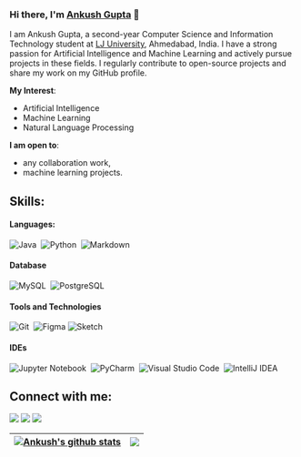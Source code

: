 ### Hi there, I'm [Ankush Gupta](https://github.com/AnkushGitRepo) 👋

I am Ankush Gupta, a second-year Computer Science and Information Technology student at [LJ University](https://ljku.edu.in/), Ahmedabad, India. I have a strong passion for Artificial Intelligence and Machine Learning and actively pursue projects in these fields. I regularly contribute to open-source projects and share my work on my GitHub profile.

**My Interest**:
- Artificial Intelligence
- Machine Learning
- Natural Language Processing

 **I am open to**:

- any collaboration work,
- machine learning projects.
  

## Skills:

#### Languages:

![Java](https://img.shields.io/badge/Java-ED8B00?style=for-the-badge&logo=java&logoColor=white)&nbsp;
![Python](https://img.shields.io/badge/Python-3776AB?style=for-the-badge&logo=python&logoColor=white)&nbsp;
![Markdown](https://img.shields.io/badge/markdown-%23000000.svg?style=for-the-badge&logo=markdown&logoColor=white)

#### Database

![MySQL](https://img.shields.io/badge/MySQL-00000F?style=for-the-badge&logo=mysql&logoColor=white)&nbsp;
![PostgreSQL](https://img.shields.io/badge/PostgreSQL-316192?style=for-the-badge&logo=postgresql&logoColor=white)&nbsp;

#### Tools and Technologies

![Git](https://img.shields.io/badge/GIT-E44C30?style=for-the-badge&logo=git&logoColor=white)&nbsp;
![Figma](https://img.shields.io/badge/Figma-FF6C37.svg?style=for-the-badge&logo=figma&logoColor=white&labelColor=0078d7)
![Sketch](https://img.shields.io/badge/Sketch-F7B500.svg?style=for-the-badge&logo=sketch&logoColor=white)

<!-- ![AWS](https://img.shields.io/badge/Amazon_AWS-232F3E?style=flat&logo=amazon-aws&logoColor=white)&nbsp;
![Google Cloud](https://img.shields.io/badge/Google_Cloud-4285F4?style=flat&logo=google-cloud&logoColor=white)&nbsp; -->

#### IDEs

![Jupyter Notebook](https://img.shields.io/badge/jupyter-%23FA0F00.svg?style=for-the-badge&logo=jupyter&logoColor=white)&nbsp;
![PyCharm](https://img.shields.io/badge/pycharm-143?style=for-the-badge&logo=pycharm&logoColor=black&color=black&labelColor=green)&nbsp;
![Visual Studio Code](https://img.shields.io/badge/Visual%20Studio%20Code-0078d7.svg?style=for-the-badge&logo=visual-studio-code&logoColor=white)&nbsp;
![IntelliJ IDEA](https://img.shields.io/badge/IntelliJ%20IDEA-000000.svg?style=for-the-badge&logo=intellij-idea&logoColor=white)




## Connect with me:

<p align = "center">

[<img src="https://img.shields.io/badge/twitter-%231DA1F2.svg?&style=for-the-badge&logo=twitter&logoColor=white&color=black" />](https://twitter.com/AnkushG_18) 
[<img src="https://img.shields.io/badge/linkedin-%2312100E.svg?&style=for-the-badge&logo=linkedin&logoColor=white&color=black" />](https://www.linkedin.com/in/ankushgupta18/)
[<img src="https://img.shields.io/badge/instagram-%2312100E.svg?&style=for-the-badge&logo=instagram&logoColor=white&color=black" />](https://www.instagram.com/_ankushg/)
</p>

| <a href="https://github.com/AnkushGitRepo/github-readme-stats"><img align="center" src="https://github-readme-stats.vercel.app/api?username=AnkushGitRepo&show_icons=true&include_all_commits=true&theme=buefy&hide_border=true" alt="Ankush's github stats" /></a> | <a href="https://github.com/AnkushGitRepo/github-readme-stats"><img align="center" src="https://github-readme-stats.vercel.app/api/top-langs/?username=AnkushGitRepo&layout=compact&theme=buefy&hide_border=true" /></a> |
| ------------- | ------------- |


<!--
**AnkushGitRepo/AnkushGitRepo** is a ✨ _special_ ✨ repository because its `README.md` (this file) appears on your GitHub profile.

Here are some ideas to get you started:

- 🔭 I’m currently working on ...
- 🌱 I’m currently learning ...
- 👯 I’m looking to collaborate on ...
- 🤔 I’m looking for help with ...
- 💬 Ask me about ...
- 📫 How to reach me: ...
- 😄 Pronouns: ...
- ⚡ Fun fact: ...
-->
